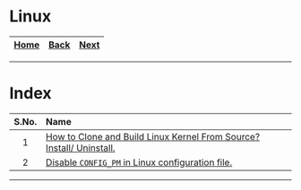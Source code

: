 # Linux

| [Home](/README.md) | [Back](../Git/1_git_cheat_sheet.md) | [Next](./1_clone_and_build_linux_kernel_from_source_install_or_uninstall.md) |
| :---: | :---: | :---: |

---

# Index

| S.No. | Name |
| :---: | :--- |
| 1 | [How to Clone and Build Linux Kernel From Source? Install/ Uninstall.](./1_clone_and_build_linux_kernel_from_source_install_or_uninstall.md) |
| 2 | [Disable `CONFIG_PM` in Linux configuration file.](./2_disable_config_pm_in_linux_config_file.md) |

---
